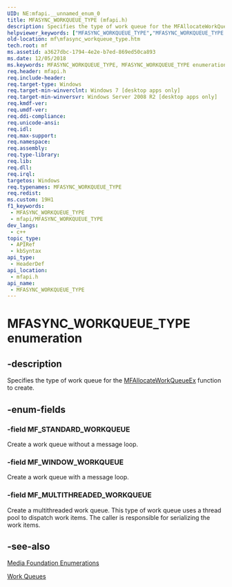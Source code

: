 ```yaml
---
UID: NE:mfapi.__unnamed_enum_0
title: MFASYNC_WORKQUEUE_TYPE (mfapi.h)
description: Specifies the type of work queue for the MFAllocateWorkQueueEx function to create.
helpviewer_keywords: ["MFASYNC_WORKQUEUE_TYPE","MFASYNC_WORKQUEUE_TYPE enumeration [Media Foundation]","MF_MULTITHREADED_WORKQUEUE","MF_STANDARD_WORKQUEUE","MF_WINDOW_WORKQUEUE","mf.mfasync_workqueue_type","mfapi/MFASYNC_WORKQUEUE_TYPE","mfapi/MF_MULTITHREADED_WORKQUEUE","mfapi/MF_STANDARD_WORKQUEUE","mfapi/MF_WINDOW_WORKQUEUE"]
old-location: mf\mfasync_workqueue_type.htm
tech.root: mf
ms.assetid: a3627dbc-1794-4e2e-b7ed-869ed50ca893
ms.date: 12/05/2018
ms.keywords: MFASYNC_WORKQUEUE_TYPE, MFASYNC_WORKQUEUE_TYPE enumeration [Media Foundation], MF_MULTITHREADED_WORKQUEUE, MF_STANDARD_WORKQUEUE, MF_WINDOW_WORKQUEUE, mf.mfasync_workqueue_type, mfapi/MFASYNC_WORKQUEUE_TYPE, mfapi/MF_MULTITHREADED_WORKQUEUE, mfapi/MF_STANDARD_WORKQUEUE, mfapi/MF_WINDOW_WORKQUEUE
req.header: mfapi.h
req.include-header: 
req.target-type: Windows
req.target-min-winverclnt: Windows 7 [desktop apps only]
req.target-min-winversvr: Windows Server 2008 R2 [desktop apps only]
req.kmdf-ver: 
req.umdf-ver: 
req.ddi-compliance: 
req.unicode-ansi: 
req.idl: 
req.max-support: 
req.namespace: 
req.assembly: 
req.type-library: 
req.lib: 
req.dll: 
req.irql: 
targetos: Windows
req.typenames: MFASYNC_WORKQUEUE_TYPE
req.redist: 
ms.custom: 19H1
f1_keywords:
 - MFASYNC_WORKQUEUE_TYPE
 - mfapi/MFASYNC_WORKQUEUE_TYPE
dev_langs:
 - c++
topic_type:
 - APIRef
 - kbSyntax
api_type:
 - HeaderDef
api_location:
 - mfapi.h
api_name:
 - MFASYNC_WORKQUEUE_TYPE
---
```


# MFASYNC_WORKQUEUE_TYPE enumeration


## -description

Specifies the type of work queue for the <a href="https://docs.microsoft.com/windows/desktop/api/mfapi/nf-mfapi-mfallocateworkqueueex">MFAllocateWorkQueueEx</a> function to create.

## -enum-fields

### -field MF_STANDARD_WORKQUEUE

Create a work queue without a message loop.

### -field MF_WINDOW_WORKQUEUE

Create a work queue with a message loop.

### -field MF_MULTITHREADED_WORKQUEUE

Create a multithreaded work queue. This type of work queue uses a thread pool to dispatch work items. The caller is responsible for serializing the work items.

## -see-also

<a href="https://docs.microsoft.com/windows/desktop/medfound/media-foundation-enumerations">Media Foundation Enumerations</a>



<a href="https://docs.microsoft.com/windows/desktop/medfound/work-queues">Work Queues</a>

